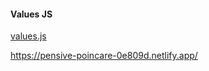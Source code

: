 #### Values JS

[values.js](https://github.com/noeldelgado/values.js)

https://pensive-poincare-0e809d.netlify.app/
